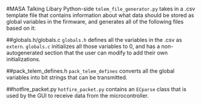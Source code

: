 #MASA Talking Libary Python-side
`telem_file_generator.py` takes in a .csv template file that contains information about what data should be stored as global variables in the firmware, and generates all of the following files based on it:

##globals.h/globals.c
`globals.h` defines all the variables in the .csv as `extern`. `globals.c` initializes all those variables to 0, and has a non-autogenerated section that the user can modify to add their own initializations.

##pack\_telem\_defines.h
`pack_telem_defines` converts all the global variables into bit strings that can be transmitted.

##hotfire\_packet.py
`hotfire_packet.py` contains an `ECparse` class that is used by the GUI to receive data from the microcontroller.
